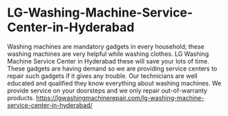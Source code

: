# LG-Washing-Machine-Service-Center-in-Hyderabad
Washing machines are mandatory gadgets in every household; these washing machines are very helpful while washing clothes. LG Washing Machine Service Center in Hyderabad these will save your lots of time. These gadgets are having demand so we are providing service centers to repair such gadgets if it gives any trouble. Our technicians are well educated and qualified they know everything about washing machines. We provide service on your doorsteps and we only repair out-of-warranty products. https://lgwashingmachinerepair.com/lg-washing-machine-service-center-in-hyderabad/
